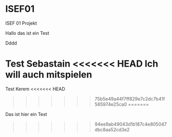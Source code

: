 # ISEF01
ISEF 01 Projekt


Hallo das ist ein Test


Dddd


Test Sebastain
<<<<<<< HEAD
Ich will auch mitspielen
=======



Test Kerem
<<<<<<< HEAD
>>>>>>> 75b5e49a44f7ff829e7c2dc7b41f565974e25ca0
=======


Das ist hier ein Test
>>>>>>> 94ee9ab49043d1b187c4e805047dbc8aa52cd3e2